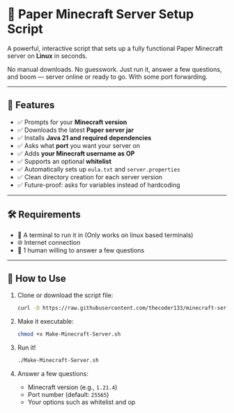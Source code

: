 # 🚀 Paper Minecraft Server Setup Script

A powerful, interactive script that sets up a fully functional Paper Minecraft server on **Linux** in seconds.

No manual downloads. No guesswork. Just run it, answer a few questions, and boom — server online or ready to go. With some port forwarding.

---

## 🧰 Features

- ✅ Prompts for your **Minecraft version**
- ✅ Downloads the latest **Paper server jar**
- ✅ Installs **Java 21 and required dependencies**
- ✅ Asks what **port** you want your server on
- ✅ Adds **your Minecraft username as OP**
- ✅ Supports an optional **whitelist**
- ✅ Automatically sets up `eula.txt` and `server.properties`
- ✅ Clean directory creation for each server version
- ✅ Future-proof: asks for variables instead of hardcoding

---

## 🛠️ Requirements

- 🐧 A terminal to run it in (Only works on linux based terminals)
- 🌐 Internet connection
- 🧠 1 human willing to answer a few questions

---

## 🏃 How to Use

1. Clone or download the script file:
    ```bash
    curl -O https://raw.githubusercontent.com/thecoder133/minecraft-server-script/main/Make-Minecraft-Server.sh
    ```

2. Make it executable:
    ```bash
    chmod +x Make-Minecraft-Server.sh
    ```

3. Run it!
    ```bash
    ./Make-Minecraft-Server.sh
    ```

4. Answer a few questions:
    - Minecraft version (e.g., `1.21.4`)
    - Port number (default: `25565`)
    - Your options such as whitelist and op
